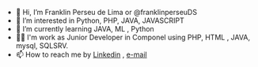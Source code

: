 - 👋 Hi, I’m Franklin Perseu de Lima or @franklinperseuDS
- 👀 I’m interested in Python, PHP, JAVA, JAVASCRIPT
- 🌱 I’m currently learning JAVA, ML , Python
- 🐱‍🏍 I'm work as Junior Developer in Componel using PHP, HTML , JAVA, mysql, SQLSRV.
- 📫 How to reach me by [Linkedin](https://www.linkedin.com/in/franklin-perseu-lima-e-lima-778534163/) , [e-mail](mailto:franklinperseu@gmail.com) 


<!---
franklinperseuDS/franklinperseuDS is a ✨ special ✨ repository because its `README.md` (this file) appears on your GitHub profile.
You can click the Preview link to take a look at your changes.
--->
